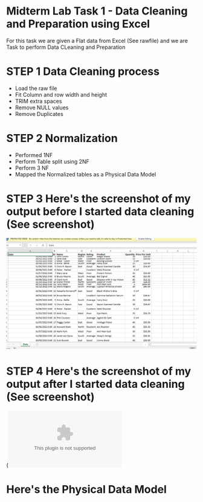 # Midterm Lab Task 1 - Data Cleaning and Preparation using Excel
For this task we are given a Flat data from Excel (See rawfile) and we are Task to perform Data CLeaning and Preparation

# STEP 1 Data Cleaning process
- Load the raw file
- Fit Column and row width and height
- TRIM extra spaces
- Remove NULL values
- Remove Duplicates

# STEP 2 Normalization
- Performed 1NF
- Perform Table split using 2NF
- Perform 3 NF
- Mapped the Normalized tables as a Physical Data Model
# STEP 3 Here's the screenshot of my output before I started data cleaning (See screenshot)
![Sample Output](Midterm%20Lab%20Task%201/Images/Before.PNG)
# STEP 4 Here's the screenshot of my output after I started data cleaning (See screenshot)
(![Sample Output](Midterm%20Lab%20Task%201/Images/Final%20data.Xlsx)
# Here's the Physical Data Model

